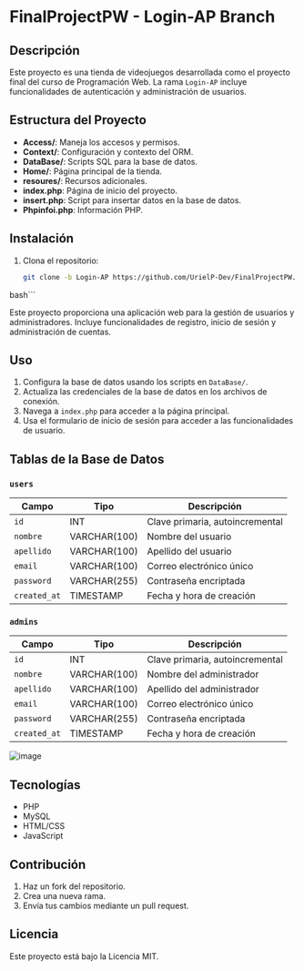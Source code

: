 # FinalProjectPW - Login-AP Branch

## Descripción

Este proyecto es una tienda de videojuegos desarrollada como el proyecto final del curso de Programación Web. La rama `Login-AP` incluye funcionalidades de autenticación y administración de usuarios.

## Estructura del Proyecto

- **Access/**: Maneja los accesos y permisos.
- **Context/**: Configuración y contexto del ORM.
- **DataBase/**: Scripts SQL para la base de datos.
- **Home/**: Página principal de la tienda.
- **resoures/**: Recursos adicionales.
- **index.php**: Página de inicio del proyecto.
- **insert.php**: Script para insertar datos en la base de datos.
- **Phpinfoi.php**: Información PHP.

## Instalación

1. Clona el repositorio:
   ```bash
   git clone -b Login-AP https://github.com/UrielP-Dev/FinalProjectPW.git
  bash```

Este proyecto proporciona una aplicación web para la gestión de usuarios y administradores. Incluye funcionalidades de registro, inicio de sesión y administración de cuentas.

## Uso

1. Configura la base de datos usando los scripts en `DataBase/`.
2. Actualiza las credenciales de la base de datos en los archivos de conexión.
3. Navega a `index.php` para acceder a la página principal.
4. Usa el formulario de inicio de sesión para acceder a las funcionalidades de usuario.

## Tablas de la Base de Datos

### `users`

| Campo       | Tipo          | Descripción                  |
|-------------|---------------|------------------------------|
| `id`        | INT           | Clave primaria, autoincremental |
| `nombre`    | VARCHAR(100)  | Nombre del usuario           |
| `apellido`  | VARCHAR(100)  | Apellido del usuario         |
| `email`     | VARCHAR(100)  | Correo electrónico único     |
| `password`  | VARCHAR(255)  | Contraseña encriptada        |
| `created_at`| TIMESTAMP     | Fecha y hora de creación     |

### `admins`

| Campo       | Tipo          | Descripción                  |
|-------------|---------------|------------------------------|
| `id`        | INT           | Clave primaria, autoincremental |
| `nombre`    | VARCHAR(100)  | Nombre del administrador     |
| `apellido`  | VARCHAR(100)  | Apellido del administrador   |
| `email`     | VARCHAR(100)  | Correo electrónico único     |
| `password`  | VARCHAR(255)  | Contraseña encriptada        |
| `created_at`| TIMESTAMP     | Fecha y hora de creación     |

![image](https://github.com/UrielP-Dev/FinalProjectPW/assets/87452680/68fccaae-f908-469a-b350-df0a908a3851)


## Tecnologías

- PHP
- MySQL
- HTML/CSS
- JavaScript

## Contribución

1. Haz un fork del repositorio.
2. Crea una nueva rama.
3. Envía tus cambios mediante un pull request.

## Licencia

Este proyecto está bajo la Licencia MIT.
